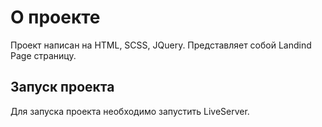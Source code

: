 # О проекте

Проект написан на HTML, SCSS, JQuery.  Представляет собой Landind Page страницу.

## Запуск проекта

Для запуска проекта необходимо запустить LiveServer.
